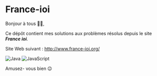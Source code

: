 # France-ioi

Bonjour à tous 👋🏼, 

Ce dépôt contient mes solutions aux problèmes résolus depuis le site ***France ioi***. 

Site Web suivant : http://www.france-ioi.org/ 

![Java](https://img.shields.io/badge/java-%23ED8B00.svg?style=for-the-badge&logo=openjdk&logoColor=white)
![JavaScript](https://img.shields.io/badge/javascript-%23323330.svg?style=for-the-badge&logo=javascript&logoColor=%23F7DF1E)

Amusez- vous bien 😉
